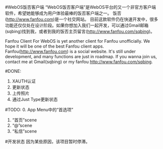 #WebOS饭否客户端
“WebOS饭否客户端”是WebOS平台的又一个非官方客户端软件，希望她能够成为用户体验最棒的饭否客户端之一。
饭否(http://www.fanfou.com)是一个社交网站。
目前这款软件仍在快速开发中，很多功能还仅仅处在设计阶段。如果你想加入我们一起开发，可以通过Gmail邮箱(sqbing)找到我，或者到我的饭否主页留言(http://www.fanfou.com/sqbing)。

Fanfou Client For WebOS is yet another client for Fanfou unofficially. We hope it will be one of the best Fanfou client apps.
Fanfou(http://www.fanfou.com) is a social website.
It's still under development, and many functions are just in roadmap. If you wanna join us, contact me at Gmail(sqbing) or my fanfou http://www.fanfou.com/sqbing.

#DONE:
1. XAUTH认证
2. 更新状态
3. 上传照片
4. 通过Just Type更新状态

#TODO:
0. App Menu中的“首选项”
1. “首页”scene
2. “@”scene
3. “私信”scene

#开发状态
因为某些原因，该项目暂时停滞。